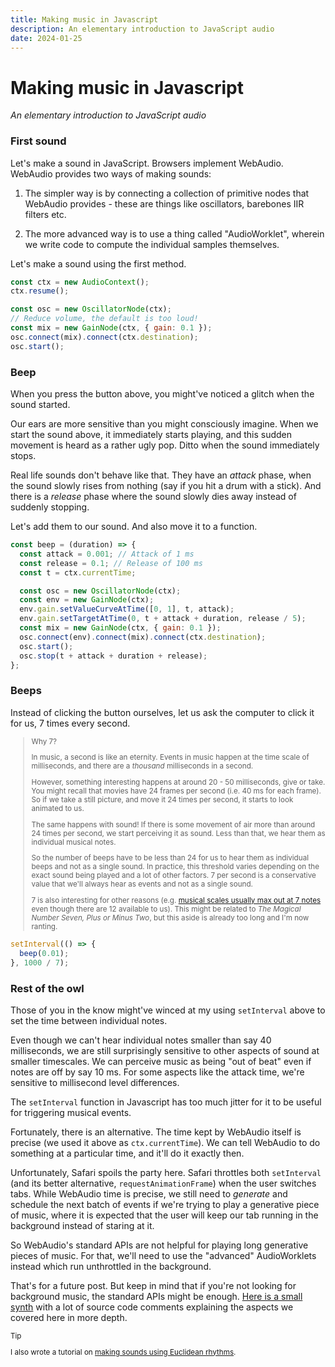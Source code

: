 ```yaml
---
title: Making music in Javascript
description: An elementary introduction to JavaScript audio
date: 2024-01-25
---
```


# Making music in Javascript

_An elementary introduction to JavaScript audio_

### First sound

Let's make a sound in JavaScript. Browsers implement WebAudio. WebAudio provides
two ways of making sounds:

1. The simpler way is by connecting a collection of primitive nodes that
   WebAudio provides - these are things like oscillators, barebones IIR filters
   etc.

2. The more advanced way is to use a thing called "AudioWorklet", wherein we
   write code to compute the individual samples themselves.

Let's make a sound using the first method.

```js
const ctx = new AudioContext();
ctx.resume();

const osc = new OscillatorNode(ctx);
// Reduce volume, the default is too loud!
const mix = new GainNode(ctx, { gain: 0.1 });
osc.connect(mix).connect(ctx.destination);
osc.start();
```

<!-- <D.FirstSound /> -->

### Beep

When you press the button above, you might've noticed a glitch when the sound
started.

Our ears are more sensitive than you might consciously imagine. When we start
the sound above, it immediately starts playing, and this sudden movement is
heard as a rather ugly pop. Ditto when the sound immediately stops.

Real life sounds don't behave like that. They have an _attack_ phase, when the
sound slowly rises from nothing (say if you hit a drum with a stick). And there
is a _release_ phase where the sound slowly dies away instead of suddenly
stopping.

Let's add them to our sound. And also move it to a function.

```js
const beep = (duration) => {
  const attack = 0.001; // Attack of 1 ms
  const release = 0.1; // Release of 100 ms
  const t = ctx.currentTime;

  const osc = new OscillatorNode(ctx);
  const env = new GainNode(ctx);
  env.gain.setValueCurveAtTime([0, 1], t, attack);
  env.gain.setTargetAtTime(0, t + attack + duration, release / 5);
  const mix = new GainNode(ctx, { gain: 0.1 });
  osc.connect(env).connect(mix).connect(ctx.destination);
  osc.start();
  osc.stop(t + attack + duration + release);
};
```

<!-- <D.Beep /> -->

### Beeps

Instead of clicking the button ourselves, let us ask the computer to click it
for us, 7 times every second.

<small>

> Why 7?
>
> In music, a second is like an eternity. Events in music happen at the time
> scale of milliseconds, and there are a _thousand_ milliseconds in a second.
>
> However, something interesting happens at around 20 - 50 milliseconds, give or
> take. You might recall that movies have 24 frames per second (i.e. 40 ms for
> each frame). So if we take a still picture, and move it 24 times per second,
> it starts to look animated to us.
>
> The same happens with sound! If there is some movement of air more than around
> 24 times per second, we start perceiving it as sound. Less than that, we hear
> them as individual musical notes.
>
> So the number of beeps have to be less than 24 for us to hear them as
> individual beeps and not as a single sound. In practice, this threshold varies
> depending on the exact sound being played and a lot of other factors. 7 per
> second is a conservative value that we'll always hear as events and not as a
> single sound.
>
> 7 is also interesting for other reasons (e.g.
> [musical scales usually max out at 7 notes](/raag) even though there are 12
> available to us). This might be related to <i>The Magical Number Seven, Plus
> or Minus Two</i>, but this aside is already too long and I'm now ranting.

</small>

```js
setInterval(() => {
  beep(0.01);
}, 1000 / 7);
```

<!-- <D.Beeps /> -->

### Rest of the owl

Those of you in the know might've winced at my using `setInterval` above to set
the time between individual notes.

Even though we can't hear individual notes smaller than say 40 milliseconds, we
are still surprisingly sensitive to other aspects of sound at smaller
timescales. We can perceive music as being "out of beat" even if notes are off
by say 10 ms. For some aspects like the attack time, we're sensitive to
millisecond level differences.

The `setInterval` function in Javascript has too much jitter for it to be useful
for triggering musical events.

Fortunately, there is an alternative. The time kept by WebAudio itself is
precise (we used it above as `ctx.currentTime`). We can tell WebAudio to do
something at a particular time, and it'll do it exactly then.

Unfortunately, Safari spoils the party here. Safari throttles both `setInterval`
(and its better alternative, `requestAnimationFrame`) when the user switches
tabs. While WebAudio time is precise, we still need to _generate_ and schedule
the next batch of events if we're trying to play a generative piece of music,
where it is expected that the user will keep our tab running in the background
instead of staring at it.

So WebAudio's standard APIs are not helpful for playing long generative pieces
of music. For that, we'll need to use the "advanced" AudioWorklets instead which
run unthrottled in the background.

That's for a future post. But keep in mind that if you're not looking for
background music, the standard APIs might be enough.
[Here is a small synth](https://github.com/mnvr/mrmr.io/blob/main/pages/raag/synth.ts)
with a lot of source code comments explaining the aspects we covered here in
more depth.

<small>

> [!TIP]
>
> I also wrote a tutorial on <a href="https://mrmr.io/mj/euclid">making sounds
> using Euclidean rhythms</a>.

</small>
